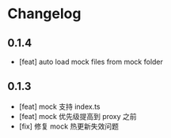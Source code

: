 # Changelog

## 0.1.4

- [feat] auto load mock files from mock folder

## 0.1.3

- [feat] mock 支持 index.ts
- [feat] mock 优先级提高到 proxy 之前
- [fix] 修复 mock 热更新失效问题

